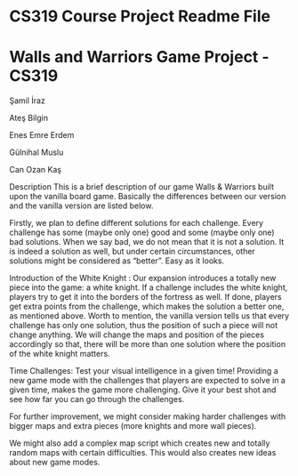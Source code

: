 # CS319 Course Project Readme File

# Walls and Warriors Game Project - CS319

<Group Members>

Şamil İraz

Ateş Bilgin

Enes Emre Erdem

Gülnihal Muslu

Can Ozan Kaş

Description
This is a brief description of our game Walls & Warriors built upon the vanilla board game. Basically the differences between our version and the vanilla version are listed below. 

Firstly, we plan to define different solutions for each challenge. Every challenge has some (maybe only one) good and some (maybe only one) bad solutions. When we say bad, we do not mean that it is not a solution. It is indeed a solution as well, but under certain circumstances, other solutions might be considered as “better”. Easy as it looks.

Introduction of the White Knight : Our expansion introduces a totally new piece into the game: a white knight. If a challenge includes the white knight, players try to get it into the borders of the fortress as well. If done, players get extra points from the challenge, which makes the solution a better one, as mentioned above. Worth to mention, the vanilla version tells us that every challenge has only one solution, thus the position of such a piece will not change anything. We will change the maps and position of the pieces accordingly so that, there will be more than one solution where the position of the white knight matters. 

Time Challenges: Test your visual intelligence in a given time! Providing a new game mode with the challenges that players are expected to solve in a given time, makes the game more challenging. Give it your best shot and see how far you can go through the challenges. 

For further improvement, we might consider making harder challenges with bigger maps and extra pieces (more knights and more wall pieces). 

We might also add a complex map script which creates new and totally random maps with certain difficulties. This would also creates new ideas about new game modes. 


